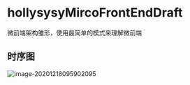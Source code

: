 # hollysysyMircoFrontEndDraft

微前端架构雏形，使用最简单的模式来理解微前端

## 时序图

![image-20201218095902095](C:\Users\quantianchao\AppData\Roaming\Typora\typora-user-images\image-20201218095902095.png)
